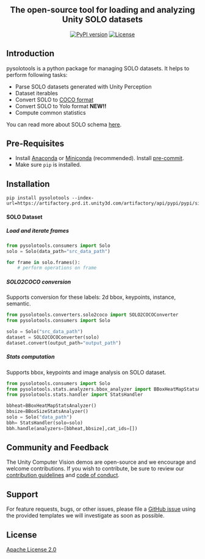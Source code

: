 <div align="center">
<p align="center">


**The open-source tool for loading and analyzing Unity SOLO datasets**
---

[![PyPI version](https://github.com/pytest-dev/pytest-cov/actions/workflows/test.yml/badge.svg)](https://github.com/Unity-Technologies/pysolotools/actions)
[![License](https://img.shields.io/badge/License-Apache%202.0-blue.svg)](LICENSE)

</p>
</div>

## Introduction

pysolotools is a python package for managing SOLO datasets.
It helps to perform following tasks:

- Parse SOLO datasets generated with Unity Perception
- Dataset iterables
- Convert SOLO to [COCO format](https://cocodataset.org/#format-data)
- Convert SOLO to Yolo format **NEW!!**
- Compute common statistics

You can read more about SOLO schema [here](https://github.com/Unity-Technologies/perception/blob/main/com.unity.perception/com.unity.perception/Documentation~/SoloSchema/Solo_Schema.md).

## Pre-Requisites
- Install [Anaconda](https://docs.anaconda.com/anaconda/install/) or [Miniconda](https://docs.conda.io/en/latest/miniconda.html) (recommended). Install [pre-commit](https://pre-commit.com/).
- Make sure `pip` is installed.

## Installation

```shell
pip install pysolotools --index-url=https://artifactory.prd.it.unity3d.com/artifactory/api/pypi/pypi/simple
```

#### SOLO Dataset


##### Load and iterate frames

```python
from pysolotools.consumers import Solo
solo = Solo(data_path="src_data_path")

for frame in solo.frames():
    # perform operations on frame
```

##### SOLO2COCO conversion
Supports conversion for these labels: 2d bbox, keypoints, instance, semantic.

```python
from pysolotools.converters.solo2coco import SOLO2COCOConverter
from pysolotools.consumers import Solo

solo = Solo("src_data_path")
dataset = SOLO2COCOConverter(solo)
dataset.convert(output_path="output_path")
```
##### Stats computation
Supports bbox, keypoints and image analysis on SOLO dataset.

```python
from pysolotools.consumers import Solo
from pysolotools.stats.analyzers.bbox_analyzer import BBoxHeatMapStatsAnalyzer, BBoxSizeStatsAnalyzer
from pysolotools.stats.handler import StatsHandler

bbheat=BBoxHeatMapStatsAnalyzer()
bbsize=BBoxSizeStatsAnalyzer()
solo = Solo("data_path")
bbh= StatsHandler(solo=solo)
bbh.handle(analyzers=[bbheat,bbsize],cat_ids=[])
```


## Community and Feedback

The Unity Computer Vision demos are open-source and we encourage and welcome contributions.
If you wish to contribute, be sure to review our [contribution guidelines](CONTRIBUTING.md)
and [code of conduct](CODE_OF_CONDUCT.md).

## Support

For feature requests, bugs, or other issues, please file a
[GitHub issue](https://github.com/Unity-Technologies/Unity-Vision-Hub/issues)
using the provided templates we will investigate as soon as possible.


## License
[Apache License 2.0](LICENSE)
